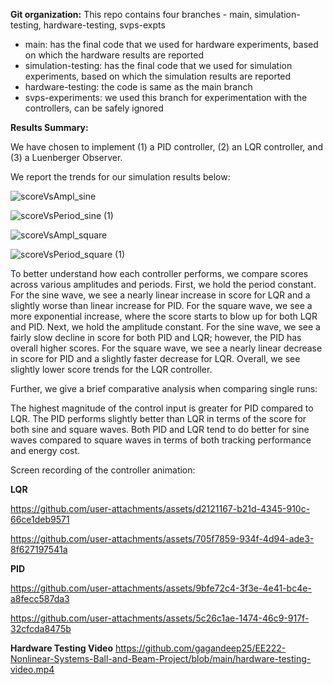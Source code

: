 **Git organization:**
This repo contains four branches - main, simulation-testing, hardware-testing, svps-expts
- main: has the final code that we used for hardware experiments, based on which the hardware results are reported
- simulation-testing: has the final code that we used for simulation experiments, based on which the simulation results are reported
- hardware-testing: the code is same as the main branch
- svps-experiments: we used this branch for experimentation with the controllers, can be safely ignored

**Results Summary:**

We have chosen to implement (1) a PID controller, (2) an LQR controller, and (3) a Luenberger Observer. 

We report the trends for our simulation results below:

![scoreVsAmpl_sine](https://github.com/user-attachments/assets/8ee3f203-004d-4170-8039-61973e94c6c0)

![scoreVsPeriod_sine (1)](https://github.com/user-attachments/assets/ff3f4f94-5cee-4dfc-97c9-a7b608e5de4b)

![scoreVsAmpl_square](https://github.com/user-attachments/assets/b4eed003-09c5-482c-8661-fbde873f97ea)

![scoreVsPeriod_square (1)](https://github.com/user-attachments/assets/5aac7589-ff38-490b-b7ad-650aea5de7cd)

To better understand how each controller performs, we compare scores across various amplitudes and periods. First, we hold the period constant. For the sine wave, we see a nearly linear increase in score for LQR and a slightly worse than linear increase for PID. For the square wave, we see a more exponential increase, where the score starts to blow up for both LQR and PID. Next, we hold the amplitude constant. For the sine wave, we see a fairly slow decline in score for both PID and LQR; however, the PID has overall higher scores. For the square wave, we see a nearly linear decrease in score for PID and a slightly faster decrease for LQR. Overall, we see slightly lower score trends for the LQR controller. 


Further, we give a brief comparative analysis when comparing single runs:

The highest magnitude of the control input is greater for PID compared to LQR. 
The PID performs slightly better than LQR in terms of the score for both sine and square waves. 
Both PID and LQR tend to do better for sine waves compared to square waves in terms of both tracking performance and energy cost. 

Screen recording of the controller animation:

**LQR**

https://github.com/user-attachments/assets/d2121167-b21d-4345-910c-66ce1deb9571


https://github.com/user-attachments/assets/705f7859-934f-4d94-ade3-8f627197541a



**PID**

https://github.com/user-attachments/assets/9bfe72c4-3f3e-4e41-bc4e-a8fecc587da3


https://github.com/user-attachments/assets/5c26c1ae-1474-46c9-917f-32cfcda8475b


**Hardware Testing Video**
https://github.com/gagandeep25/EE222-Nonlinear-Systems-Ball-and-Beam-Project/blob/main/hardware-testing-video.mp4


